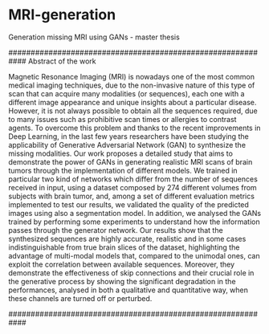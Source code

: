 # MRI-generation
Generation missing MRI using GANs - master thesis

############################################################
Abstract of the work

Magnetic Resonance Imaging (MRI) is nowadays one of the most common medical imaging techniques, due to the non-invasive nature of this type of scan that can acquire many modalities (or sequences), each one with a different image appearance and unique insights about a particular disease. However, it is not always possible to obtain all the sequences required, due to many issues such as prohibitive scan times or allergies to contrast agents. To overcome this problem and thanks to the recent improvements in Deep Learning, in the last few years researchers have been studying the applicability of Generative Adversarial Network (GAN) to synthesize the missing modalities. Our work proposes a detailed study that aims to demonstrate the power of GANs in generating realistic MRI scans of brain tumors through the implementation of different models. We trained in particular two kind of networks which differ from the number of sequences received in input, using a dataset composed by 274 different volumes from subjects with brain tumor, and, among a set of different evaluation metrics implemented to test our results, we validated the quality of the predicted images using also a segmentation model. In addition, we analysed the GANs trained by performing some experiments to understand how the information passes through the generator network. Our results show that the synthesized sequences are highly accurate, realistic and in some cases indistinguishable from true brain slices of the dataset, highlighting the advantage of multi-modal models that, compared to the unimodal ones, can exploit the correlation between available sequences. Moreover, they demonstrate the effectiveness of skip connections and their crucial role in the generative process by showing the significant degradation in the performances, analysed in both a qualitative and quantitative way, when these channels are turned off or perturbed.

############################################################
